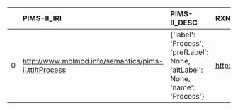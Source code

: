 |    | PIMS-II_IRI                                          | PIMS-II_DESC                                                                 | RXNO_IRI                                   | RXNO_DESC                                    |
|---:|:-----------------------------------------------------|:-----------------------------------------------------------------------------|:-------------------------------------------|:---------------------------------------------|
|  0 | http://www.molmod.info/semantics/pims-ii.ttl#Process | {'label': 'Process', 'prefLabel': None, 'altLabel': None, 'name': 'Process'} | http://purl.obolibrary.org/obo/BFO_0000015 | {'label': 'Process', 'prefLabel': 'Process'} |